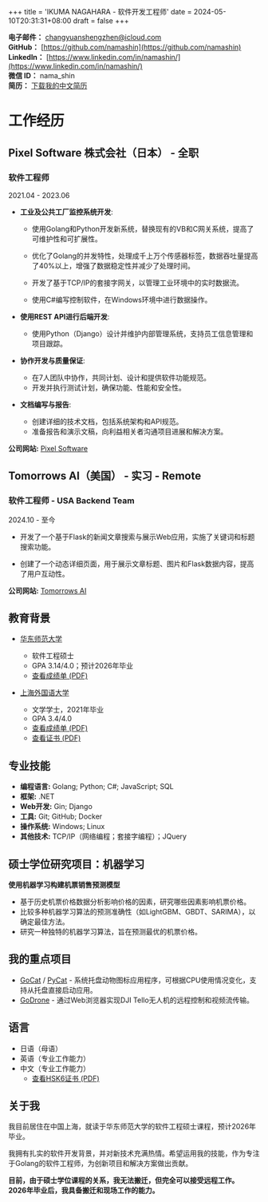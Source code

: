 +++
title = 'IKUMA NAGAHARA - 软件开发工程师'
date = 2024-05-10T20:31:31+08:00
draft = false
+++

**电子邮件：** [changyuanshengzhen@icloud.com](mailto:changyuanshengzhen@icloud.com)  
**GitHub：** [https://github.com/namashin](https://github.com/namashin)  
**LinkedIn：** [https://www.linkedin.com/in/namashin/](https://www.linkedin.com/in/namashin/)  
**微信 ID：** nama_shin  
**简历：** [下载我的中文简历](/resume/resume-ch.pdf)

# 工作经历

## Pixel Software 株式会社（日本） - 全职
### 软件工程师

2021.04 - 2023.06

- **工业及公共工厂监控系统开发**:
  - 使用Golang和Python开发新系统，替换现有的VB和C网关系统，提高了可维护性和可扩展性。

  - 优化了Golang的并发特性，处理成千上万个传感器标签，数据吞吐量提高了40%以上，增强了数据稳定性并减少了处理时间。

  - 开发了基于TCP/IP的套接字网关，以管理工业环境中的实时数据流。

  - 使用C#编写控制软件，在Windows环境中进行数据操作。

- **使用REST API进行后端开发**:
  - 使用Python（Django）设计并维护内部管理系统，支持员工信息管理和项目跟踪。

- **协作开发与质量保证**:
  - 在7人团队中协作，共同计划、设计和提供软件功能规范。
  - 开发并执行测试计划，确保功能、性能和安全性。

- **文档编写与报告**:
  - 创建详细的技术文档，包括系统架构和API规范。
  - 准备报告和演示文稿，向利益相关者沟通项目进展和解决方案。

**公司网站:** [Pixel Software](https://www.pixelsoft.co.jp/pc/index.html)

## Tomorrows AI（美国） - 实习 - Remote
### 软件工程师 - USA Backend Team

2024.10 - 至今

- 开发了一个基于Flask的新闻文章搜索与展示Web应用，实施了关键词和标题搜索功能。

- 创建了一个动态详细页面，用于展示文章标题、图片和Flask数据内容，提高了用户互动性。

**公司网站:** [Tomorrows AI](https://www.linkedin.com/company/tomorrows-ai/mycompany/)

## 教育背景

- [华东师范大学](https://www.ecnu.edu.cn/)
  - 软件工程硕士
  - GPA 3.14/4.0；预计2026年毕业
  - [查看成绩单 (PDF)](/materials/transcript-master-en.pdf)

- [上海外国语大学](https://www.shisu.edu.cn/)
  - 文学学士，2021年毕业
  - GPA 3.4/4.0
  - [查看成绩单 (PDF)](/materials/transcript-bachelor-en.pdf)
  - [查看证书 (PDF)](/materials/certificate-bachelor.pdf)

## 专业技能

- **编程语言:** Golang; Python; C#; JavaScript; SQL
- **框架:** .NET
- **Web开发:** Gin; Django
- **工具:** Git; GitHub; Docker
- **操作系统:** Windows; Linux
- **其他技术:** TCP/IP（网络编程；套接字编程）；JQuery

## 硕士学位研究项目：机器学习
**使用机器学习构建机票销售预测模型**

- 基于历史机票价格数据分析影响价格的因素，研究哪些因素影响机票价格。
- 比较多种机器学习算法的预测准确性（如LightGBM、GBDT、SARIMA），以确定最佳方法。
- 研究一种独特的机器学习算法，旨在预测最优的机票价格。

## 我的重点项目

- [GoCat](https://github.com/namashin/GoCat) / [PyCat](https://github.com/namashin/PyCat) - 系统托盘动物图标应用程序，可根据CPU使用情况变化，支持从托盘直接启动应用。
- [GoDrone](https://github.com/namashin/GoDrone) - 通过Web浏览器实现DJI Tello无人机的远程控制和视频流传输。

## 语言

- 日语（母语）
- 英语（专业工作能力）
- 中文（专业工作能力）
  - [查看HSK6证书 (PDF)](/materials/hsk6_certificate.pdf)

## 关于我

我目前居住在中国上海，就读于华东师范大学的软件工程硕士课程，预计2026年毕业。

我拥有扎实的软件开发背景，并对新技术充满热情。希望运用我的技能，作为专注于Golang的软件工程师，为创新项目和解决方案做出贡献。

**目前，由于硕士学位课程的关系，我无法搬迁，但完全可以接受远程工作。**  
**2026年毕业后，我具备搬迁和现场工作的能力。**